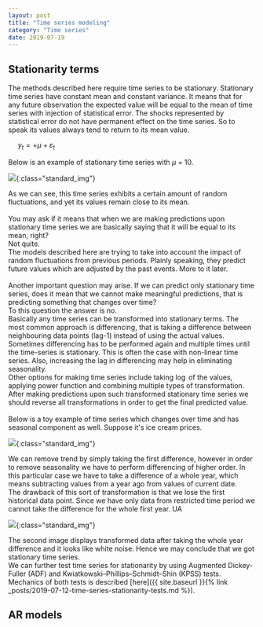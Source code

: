 ```yaml
---
layout: post
title: "Time series modeling"
category: "Time series"
date: 2019-07-19
---
```

## Stationarity terms
The methods described here require time series to be stationary. Stationary time series have constant mean and constant variance.
It means that for any future observation the expected value will be equal to the mean of time series with injection of statistical error. The shocks represented by statistical error do not have permanent effect on the time series. So to speak its values always tend to return to its mean value.<br>

&nbsp;&nbsp;&nbsp;&nbsp;
$y_t = + \mu + \varepsilon_t$

Below is an example of stationary time series with $\mu$ = 10.

![](/assets/img/time_series/stationary_time_series.png){:class="standard_img"}

As we can see, this time series exhibits a certain amount of random fluctuations, and yet its values remain close to its mean.<br>
<br>
You may ask if it means that when we are making predictions upon stationary time series we are basically saying that it will be equal to its mean, right?<br>
Not quite.<br>
The models described here are trying to take into account the impact of random fluctuations from previous periods. Plainly speaking, they predict future values which are adjusted by the past events. More to it later.<br>
<br>
Another important question may arise. If we can predict only stationary time series, does it mean that we cannot make meaningful predictions, that is predicting something that changes over time?<br>
To this question the answer is no.<br>
Basically any time series can be transformed into stationary terms. The most common approach is differencing, that is taking a difference between neighbouring data points (lag-1) instead of using the actual values. Sometimes differencing has to be performed again and multiple times until the time-series is stationary. This is often the case with non-linear time series. Also, increasing the lag in differencing may help in eliminating seasonality. <br>
Other options for making time series include taking $\log$ of the values, applying power function and combining multiple types of transformation.<br>
After making predictions upon such transformed stationary time series we should reverse all transformations in order to get the final predicted value.<br>
<br>
Below is a toy example of time series which changes over time and has seasonal component as well. Suppose it's ice cream prices.

![](/assets/img/time_series/toy_ice_cream_prices.png){:class="standard_img"}

We can remove trend by simply taking the first difference, however in order to remove seasonality we have to perform differencing of higher order. In this particular case we have to take a difference of a whole year, which means subtracting values from a year ago from values of current date.<br>
The drawback of this sort of transformation is that we lose the first historical data point. Since we have only data from restricted time period we cannot take the difference for the whole first year.
UA

![](/assets/img/time_series/toy_ice_cream_prices_transformed.png){:class="standard_img"}

The second image displays transformed data after taking the whole year difference and it looks like white noise. Hence we may conclude that we got stationary time series.<br>
We can further test time series for stationarity by using Augmented Dickey-Fuller (ADF) and Kwiatkowski–Phillips–Schmidt–Shin (KPSS) tests. Mechanics of both tests is described [here]({{ site.baseurl }}{% link _posts/2019-07-12-time-series-stationarity-tests.md %}).

## AR models 


